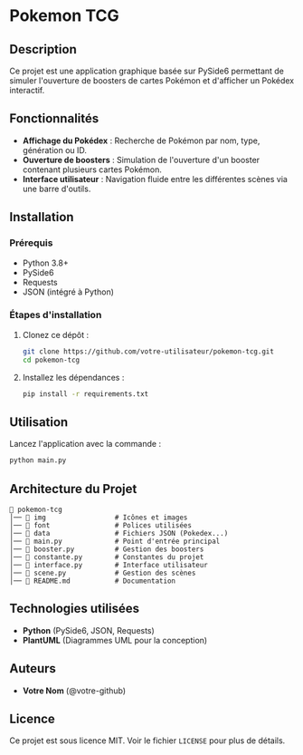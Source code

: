 # Pokemon TCG

## Description

Ce projet est une application graphique basée sur PySide6 permettant de simuler l'ouverture de boosters de cartes Pokémon et d'afficher un Pokédex interactif.

## Fonctionnalités

- **Affichage du Pokédex** : Recherche de Pokémon par nom, type, génération ou ID.
- **Ouverture de boosters** : Simulation de l'ouverture d'un booster contenant plusieurs cartes Pokémon.
- **Interface utilisateur** : Navigation fluide entre les différentes scènes via une barre d'outils.

## Installation

### Prérequis

- Python 3.8+
- PySide6
- Requests
- JSON (intégré à Python)

### Étapes d'installation

1. Clonez ce dépôt :
   ```sh
   git clone https://github.com/votre-utilisateur/pokemon-tcg.git
   cd pokemon-tcg
   ```
2. Installez les dépendances :
   ```sh
   pip install -r requirements.txt
   ```

## Utilisation

Lancez l'application avec la commande :

```sh
python main.py
```

## Architecture du Projet

```
📂 pokemon-tcg
│── 📂 img                 # Icônes et images
│── 📂 font                # Polices utilisées
│── 📂 data                # Fichiers JSON (Pokedex...)
│── 📜 main.py             # Point d'entrée principal
│── 📜 booster.py          # Gestion des boosters
│── 📜 constante.py        # Constantes du projet
│── 📜 interface.py        # Interface utilisateur
│── 📜 scene.py            # Gestion des scènes
│── 📜 README.md           # Documentation
```

## Technologies utilisées

- **Python** (PySide6, JSON, Requests)
- **PlantUML** (Diagrammes UML pour la conception)

## Auteurs

- **Votre Nom** (@votre-github)

## Licence

Ce projet est sous licence MIT. Voir le fichier `LICENSE` pour plus de détails.
